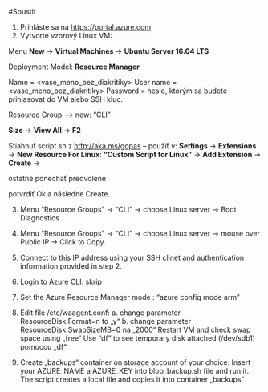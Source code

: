 #Spustit
1.	Prihláste sa na https://portal.azure.com
2.	Vytvorte vzorový Linux VM:

Menu **New** -> **Virtual Machines** -> **Ubuntu Server 16.04 LTS**

Deployment Model: **Resource Manager**

Name = <vase_meno_bez_diakritiky>
User name = <vase_meno_bez_diakritiky>
Password = heslo, ktorým sa budete prihlasovat do VM alebo SSH kluc.

Resource Group –> new: “CLI”

**Size** -> **View All** -> **F2**

Stiahnut script.sh z http://aka.ms/gopas – použiť v:
**Settings** ->  **Extensions** -> **New Resource For Linux**: **“Custom Script for Linux”** -> **Add Extension** -> **Create** -> 

ostatné ponechať predvolené

potvrdiť Ok a následne Create.

3.	Menu “Resource Groups” -> “CLI” -> choose Linux server -> Boot Diagnostics

4.	Menu “Resource Groups” -> “CLI” -> choose Linux server -> mouse over Public IP -> Click to Copy. 

5.	Connect to this IP address using your SSH clinet and authentication information provided in step 2.

6.	Login to Azure CLI: [skrip](cli.sh)

7.	Set the Azure Resource Manager mode : “azure config mode arm”
8.	Edit file /etc/waagent.conf:
a.	change parameter ResourceDisk.Format=n to „y“
b.	change parameter ResourceDisk.SwapSizeMB=0 na „2000“
Restart VM and check swap space using  „free“
Use “df” to see temporary disk attached (/dev/sdb1)  pomocou „df“

9.	Create „backups“ container on storage account of your choice. Insert your AZURE_NAME a AZURE_KEY into blob_backup.sh file and run it. The script creates a local file and copies it into container „backups“



